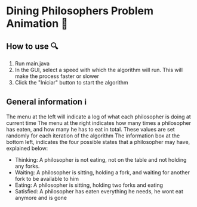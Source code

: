 # Dining Philosophers Problem Animation 🍜

## How to use 🔍
1. Run main.java
2. In the GUI, select a speed with which the algorithm will run. This will make the process faster or slower
3. Click the "Iniciar" button to start the algorithm

## General information ℹ️
The menu at the left will indicate a log of what each philosopher is doing at current time
The menu at the right indicates how many times a philosopher has eaten, and how many he has to eat in total. These values are set randomly for each iteration of the algorithm
The information box at the bottom left, indicates the four possible states that a philosopher may have, explained below:

* Thinking: A philosopher is not eating, not on the table and not holding any forks.
* Waiting: A philosopher is sitting, holding a fork, and waiting for another fork to be available to him
* Eating: A philosopher is sitting, holding two forks and eating
* Satisfied: A philosopher has eaten everything he needs, he wont eat anymore and is gone
